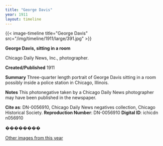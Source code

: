 ```yaml
---
title: "George Davis"
year: 1911
layout: timeline
---
```


{{< image-timeline title="George Davis" src="/img/timeline/1911/large/391.jpg" >}}


__**George Davis, sitting in a room**__

Chicago Daily News, Inc., photographer.

**Created/Published**
1911

**Summary**
Three-quarter length portrait of George Davis sitting in a room possibly inside a police station in Chicago, Illinois.

**Notes**
This photonegative taken by a Chicago Daily News photographer may have been published in the newspaper.

__Cite as__: DN-0056910, Chicago Daily News negatives collection, Chicago Historical Society.
__Reproduction Number__: DN-0056910
__Digital ID__: ichicdn n056910

��������  

[Other images from this year](/historical/timeline/1911)